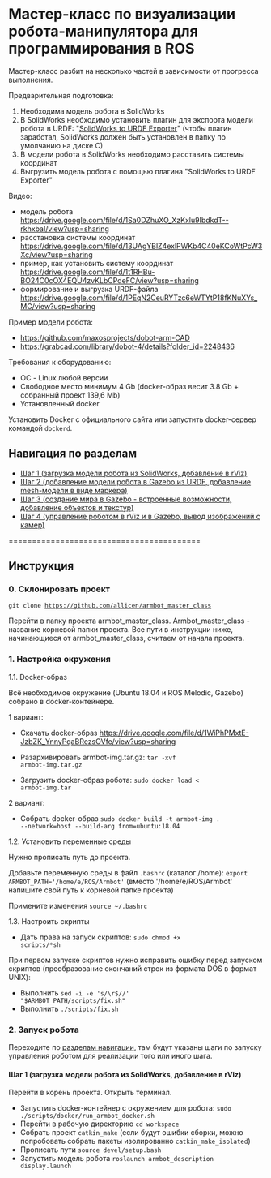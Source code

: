 # Мастер-класс по визуализации робота-манипулятора для программирования в ROS

Мастер-класс разбит на несколько частей в зависимости от прогресса выполнения.

Предварительная подготовка:

1) Необходима модель робота в SolidWorks
2) В SolidWorks необходимо установить плагин для экспорта модели робота в URDF: "<a href="http://wiki.ros.org/sw_urdf_exporter">SolidWorks to URDF Exporter</a>" (чтобы плагин заработал, SolidWorks должен быть установлен в папку по умолчанию на диске C)
3) В модели робота в SolidWorks необходимо расставить системы координат
4) Выгрузить модель робота с помощью плагина "SolidWorks to URDF Exporter"

Видео:
- модель робота https://drive.google.com/file/d/1Sa0DZhuXO_XzKxlu9IbdkdT--rkhxbaI/view?usp=sharing
- расстановка системы координат https://drive.google.com/file/d/13UAgYBlZ4exlPWKb4C40eKCoWtPcW3Xc/view?usp=sharing
- пример, как установить систему координат https://drive.google.com/file/d/1t1RHBu-BO24C0cOX4EQU4zvKLbCPdeFC/view?usp=sharing
- формирование и выгрузка URDF-файла https://drive.google.com/file/d/1PEqN2CeuRYTzc6eWTYtP18fKNuXYs_MC/view?usp=sharing

Пример модели робота: 
- https://github.com/maxosprojects/dobot-arm-CAD
- https://grabcad.com/library/dobot-4/details?folder_id=2248436 

Требования к оборудованию:
- ОС - Linux любой версии
- Свободное место минимум 4 Gb (docker-образ весит 3.8 Gb + собранный проект 139,6 Mb)
- Установленный docker

Установить Docker с официального сайта или запустить docker-сервер командой <code>dockerd</code>.

<a name="nav"></a>
## Навигация по разделам

- <a href="https://github.com/allicen/armbot_master_class/tree/step1">Шаг 1 (загрузка модели робота из SolidWorks, добавление в rViz)</a>
- <a href="https://github.com/allicen/armbot_master_class/tree/step2">Шаг 2 (добавление модели робота в Gazebo из URDF, добавление mesh-модели в виде маркера)</a>
- <a href="https://github.com/allicen/armbot_master_class/tree/step3">Шаг 3 (создание мира в Gazebo - встроенные возможности, добавление объектов и текстур)</a>
- <a href="https://github.com/allicen/armbot_master_class/tree/step4">Шаг 4 (управление роботом в rViz и в Gazebo, вывод изображений с камер)</a>


=========================================

## Инструкция 

### 0. Склонировать проект

<code>git clone https://github.com/allicen/armbot_master_class</code>

Перейти в папку проекта armbot_master_class. Armbot_master_class - название корневой папки проекта. Все пути в инструкции ниже, начинающиеся от armbot_master_class, считаем от начала проекта.

### 1. Настройка окружения

1.1. Docker-образ

Всё необходимое окружение (Ubuntu 18.04 и ROS Melodic, Gazebo) собрано в docker-контейнере. 

1 вариант:

- Скачать docker-образ https://drive.google.com/file/d/1WiPhPMxtE-JzbZK_YnnyPqaBRezsOVfe/view?usp=sharing

- Разархивировать armbot-img.tar.gz: <code>tar -xvf armbot-img.tar.gz</code>

- Загрузить docker-образ робота: <code>sudo docker load < armbot-img.tar</code>

2 вариант:

- Собрать docker-образ <code>sudo docker build -t armbot-img . --network=host --build-arg from=ubuntu:18.04</code>

1.2. Установить переменные среды

Нужно прописать путь до проекта.

Добавьте переменную среды в файл <code>.bashrc</code> (каталог /home): <code>export ARMBOT_PATH='/home/e/ROS/Armbot'</code> (вместо '/home/e/ROS/Armbot' напишите свой путь к корневой папке проекта)

Примените изменения <code>source ~/.bashrc</code>

1.3. Настроить скрипты

- Дать права на запуск скриптов: <code>sudo chmod +x scripts/*sh</code>

При первом запуске скриптов нужно исправить ошибку перед запуском скриптов (преобразование окончаний строк из формата DOS в формат UNIX):

- Выполнить <code>sed -i -e 's/\r$//' "$ARMBOT_PATH/scripts/fix.sh"</code>
- Выполнить <code>./scripts/fix.sh</code>

### 2. Запуск робота

Переходите по <a href="#nav">разделам навигации</a>, там будут указаны шаги по запуску управления роботом для реализации того или иного шага.

#### Шаг 1 (загрузка модели робота из SolidWorks, добавление в rViz)

Перейти в корень проекта. Открыть терминал.

- Запустить docker-контейнер с окружением для робота: <code>sudo ./scripts/docker/run_armbot_docker.sh</code>
- Перейти в рабочую директорию <code>cd workspace</code>
- Собрать проект <code>catkin_make</code> (если будут ошибки сборки, можно попробовать собрать пакеты изолированно <code>catkin_make_isolated</code>)
- Прописать пути <code>source devel/setup.bash</code>
- Запустить модель робота <code>roslaunch armbot_description display.launch</code>